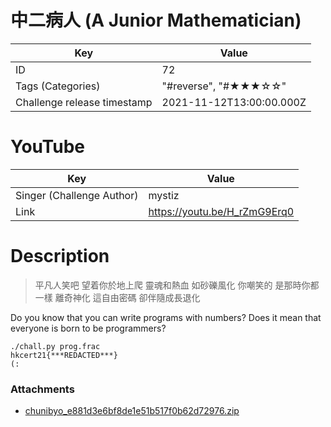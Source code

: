 # 中二病人 (A Junior Mathematician)


| Key | Value |
| --- | ----- |
| ID | 72 |
| Tags (Categories) | "#reverse", "#★★★☆☆" |
| Challenge release timestamp | 2021-11-12T13:00:00.000Z |

# YouTube

| Key | Value |
| --- | ----- |
| Singer (Challenge Author) | mystiz
| Link | https://youtu.be/H_rZmG9Erq0

# Description

> 平凡人笑吧 望着你於地上爬
> 靈魂和熱血 如砂礫風化
> 你嘲笑的 是那時你都一樣
> 離奇神化
> 這自由密碼 卻伴隨成長退化

Do you know that you can write programs with numbers? Does it mean that everyone is born to be programmers?

```text
./chall.py prog.frac
hkcert21{***REDACTED***}
(:
```

### Attachments

- [chunibyo_e881d3e6bf8de1e51b517f0b62d72976.zip](https://file.hkcert21.pwnable.hk/chunibyo_e881d3e6bf8de1e51b517f0b62d72976.zip)